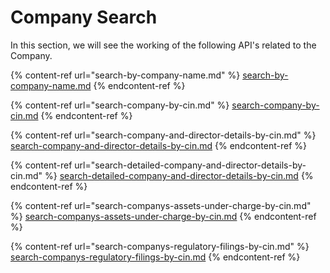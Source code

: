 # Company Search

In this section, we will see the working of the following API's related to the Company.

{% content-ref url="search-by-company-name.md" %}
[search-by-company-name.md](search-by-company-name.md)
{% endcontent-ref %}

{% content-ref url="search-company-by-cin.md" %}
[search-company-by-cin.md](search-company-by-cin.md)
{% endcontent-ref %}

{% content-ref url="search-company-and-director-details-by-cin.md" %}
[search-company-and-director-details-by-cin.md](search-company-and-director-details-by-cin.md)
{% endcontent-ref %}

{% content-ref url="search-detailed-company-and-director-details-by-cin.md" %}
[search-detailed-company-and-director-details-by-cin.md](search-detailed-company-and-director-details-by-cin.md)
{% endcontent-ref %}

{% content-ref url="search-companys-assets-under-charge-by-cin.md" %}
[search-companys-assets-under-charge-by-cin.md](search-companys-assets-under-charge-by-cin.md)
{% endcontent-ref %}

{% content-ref url="search-companys-regulatory-filings-by-cin.md" %}
[search-companys-regulatory-filings-by-cin.md](search-companys-regulatory-filings-by-cin.md)
{% endcontent-ref %}

